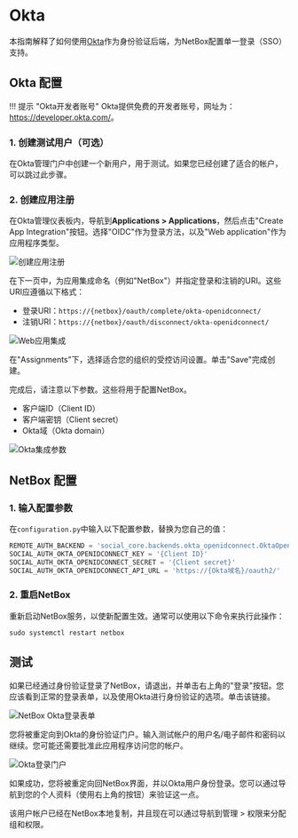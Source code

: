 # Okta

本指南解释了如何使用[Okta](https://www.okta.com/)作为身份验证后端，为NetBox配置单一登录（SSO）支持。

## Okta 配置

!!! 提示 "Okta开发者账号"
    Okta提供免费的开发者账号，网址为：<https://developer.okta.com/>。

### 1. 创建测试用户（可选）

在Okta管理门户中创建一个新用户，用于测试。如果您已经创建了适合的帐户，可以跳过此步骤。

### 2. 创建应用注册

在Okta管理仪表板内，导航到**Applications > Applications**，然后点击"Create App Integration"按钮。选择"OIDC"作为登录方法，以及"Web application"作为应用程序类型。

![创建应用注册](../../media/authentication/okta_create_app_registration.png)

在下一页中，为应用集成命名（例如"NetBox"）并指定登录和注销的URI。这些URI应遵循以下格式：

* 登录URI：`https://{netbox}/oauth/complete/okta-openidconnect/`
* 注销URI：`https://{netbox}/oauth/disconnect/okta-openidconnect/`

![Web应用集成](../../media/authentication/okta_web_app_integration.png)

在"Assignments"下，选择适合您的组织的受控访问设置。单击"Save"完成创建。

完成后，请注意以下参数。这些将用于配置NetBox。

* 客户端ID（Client ID）
* 客户端密钥（Client secret）
* Okta域（Okta domain）

![Okta集成参数](../../media/authentication/okta_integration_parameters.png)

## NetBox 配置

### 1. 输入配置参数

在`configuration.py`中输入以下配置参数，替换为您自己的值：

```python
REMOTE_AUTH_BACKEND = 'social_core.backends.okta_openidconnect.OktaOpenIdConnect'
SOCIAL_AUTH_OKTA_OPENIDCONNECT_KEY = '{Client ID}'
SOCIAL_AUTH_OKTA_OPENIDCONNECT_SECRET = '{Client secret}'
SOCIAL_AUTH_OKTA_OPENIDCONNECT_API_URL = 'https://{Okta域名}/oauth2/'
```

### 2. 重启NetBox

重新启动NetBox服务，以使新配置生效。通常可以使用以下命令来执行此操作：

```no-highlight
sudo systemctl restart netbox
```

## 测试

如果已经通过身份验证登录了NetBox，请退出，并单击右上角的"登录"按钮。您应该看到正常的登录表单，以及使用Okta进行身份验证的选项。单击该链接。

![NetBox Okta登录表单](../../media/authentication/netbox_okta_login.png)

您将被重定向到Okta的身份验证门户。输入测试帐户的用户名/电子邮件和密码以继续。您可能还需要批准此应用程序访问您的帐户。

![Okta登录门户](../../media/authentication/okta_login_portal.png)

如果成功，您将被重定向回NetBox界面，并以Okta用户身份登录。您可以通过导航到您的个人资料（使用右上角的按钮）来验证这一点。

该用户帐户已经在NetBox本地复制，并且现在可以通过导航到管理 > 权限来分配组和权限。
